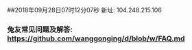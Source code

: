 ##2018年09月28日07时12分07秒 新址: 104.248.215.106
### 兔友常见问题及解答: https://github.com/wanggonging/d/blob/w/FAQ.md
